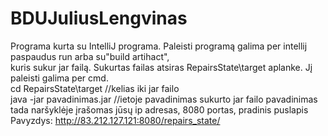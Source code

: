 # BDUJuliusLengvinas
Programa kurta su IntelliJ programa. Paleisti programą galima per intellij paspaudus run arba su"build artihact",<br />
 kuris sukur jar failą. Sukurtas failas atsiras RepairsState\target aplanke. Jį paleisti galima per cmd.<br />
 cd RepairsState\target            //kelias iki jar failo<br />
 java -jar pavadinimas.jar         //ietoje pavadinimas sukurto jar failo pavadinimas<br />
 tada naršyklėje įrašomas jūsų ip adresas, 8080 portas, pradinis puslapis<br />
Pavyzdys:   http://83.212.127.121:8080/repairs_state/<br />
